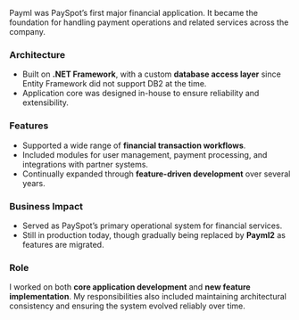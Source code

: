 PaymI was PaySpot’s first major financial application. It became the foundation for handling payment operations and related services across the company.

### Architecture

* Built on **.NET Framework**, with a custom **database access layer** since Entity Framework did not support DB2 at the time.
* Application core was designed in-house to ensure reliability and extensibility.

### Features

* Supported a wide range of **financial transaction workflows**.
* Included modules for user management, payment processing, and integrations with partner systems.
* Continually expanded through **feature-driven development** over several years.

### Business Impact

* Served as PaySpot’s primary operational system for financial services.
* Still in production today, though gradually being replaced by **PaymI2** as features are migrated.

### Role

I worked on both **core application development** and **new feature implementation**. My responsibilities also included maintaining architectural consistency and ensuring the system evolved reliably over time.
